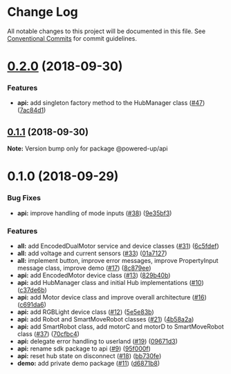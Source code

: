 # Change Log

All notable changes to this project will be documented in this file.
See [Conventional Commits](https://conventionalcommits.org) for commit guidelines.

<a name="0.2.0"></a>
# [0.2.0](https://github.com/clebert/powered-up/compare/v0.1.1...v0.2.0) (2018-09-30)


### Features

* **api:** add singleton factory method to the HubManager class ([#47](https://github.com/clebert/powered-up/issues/47)) ([7ac84d1](https://github.com/clebert/powered-up/commit/7ac84d1))





<a name="0.1.1"></a>
## [0.1.1](https://github.com/clebert/powered-up/compare/v0.1.0...v0.1.1) (2018-09-30)

**Note:** Version bump only for package @powered-up/api





<a name="0.1.0"></a>
# 0.1.0 (2018-09-29)


### Bug Fixes

* **api:** improve handling of mode inputs ([#38](https://github.com/clebert/powered-up/issues/38)) ([9e35bf3](https://github.com/clebert/powered-up/commit/9e35bf3))


### Features

* **all:** add EncodedDualMotor service and device classes ([#31](https://github.com/clebert/powered-up/issues/31)) ([6c5fdef](https://github.com/clebert/powered-up/commit/6c5fdef))
* **all:** add voltage and current sensors ([#33](https://github.com/clebert/powered-up/issues/33)) ([01a7127](https://github.com/clebert/powered-up/commit/01a7127))
* **all:** implement button, improve error messages, improve PropertyInput message class, improve demo ([#17](https://github.com/clebert/powered-up/issues/17)) ([8c879ee](https://github.com/clebert/powered-up/commit/8c879ee))
* **api:** add EncodedMotor device class ([#13](https://github.com/clebert/powered-up/issues/13)) ([829b40b](https://github.com/clebert/powered-up/commit/829b40b))
* **api:** add HubManager class and initial Hub implementations ([#10](https://github.com/clebert/powered-up/issues/10)) ([c37de6b](https://github.com/clebert/powered-up/commit/c37de6b))
* **api:** add Motor device class and improve overall architecture ([#16](https://github.com/clebert/powered-up/issues/16)) ([c691da6](https://github.com/clebert/powered-up/commit/c691da6))
* **api:** add RGBLight device class ([#12](https://github.com/clebert/powered-up/issues/12)) ([5e5e83b](https://github.com/clebert/powered-up/commit/5e5e83b))
* **api:** add Robot and SmartMoveRobot classes ([#21](https://github.com/clebert/powered-up/issues/21)) ([4b58a2a](https://github.com/clebert/powered-up/commit/4b58a2a))
* **api:** add SmartRobot class, add motorC and motorD to SmartMoveRobot class ([#37](https://github.com/clebert/powered-up/issues/37)) ([70cfbc4](https://github.com/clebert/powered-up/commit/70cfbc4))
* **api:** delegate error handling to userland ([#19](https://github.com/clebert/powered-up/issues/19)) ([09671d3](https://github.com/clebert/powered-up/commit/09671d3))
* **api:** rename sdk package to api ([#9](https://github.com/clebert/powered-up/issues/9)) ([95f000f](https://github.com/clebert/powered-up/commit/95f000f))
* **api:** reset hub state on disconnect ([#18](https://github.com/clebert/powered-up/issues/18)) ([bb730fe](https://github.com/clebert/powered-up/commit/bb730fe))
* **demo:** add private demo package ([#11](https://github.com/clebert/powered-up/issues/11)) ([d6871b8](https://github.com/clebert/powered-up/commit/d6871b8))
